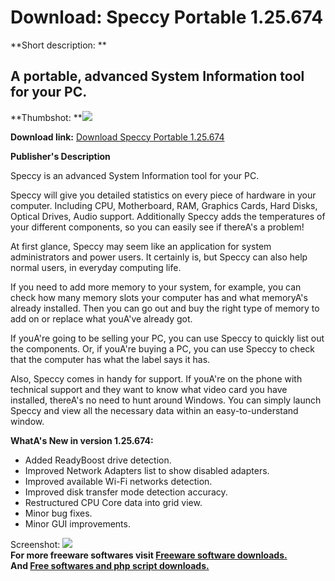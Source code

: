 # Download: Speccy Portable 1.25.674

**Short description: **

## A portable, advanced System Information tool for your PC.

  
**Thumbshot: **![](http://www.freewarefiles.com/screenshot/speccy_md.jpg)   
  
**Download link:** [Download Speccy Portable 1.25.674](http://freesoftwares.boysofts.com/Speccy-Portable_program_53109.html)  
  

**Publisher's Description**  
  

Speccy is an advanced System Information tool for your PC.

Speccy will give you detailed statistics on every piece of hardware in your
computer. Including CPU, Motherboard, RAM, Graphics Cards, Hard Disks, Optical
Drives, Audio support. Additionally Speccy adds the temperatures of your
different components, so you can easily see if thereA's a problem!

At first glance, Speccy may seem like an application for system administrators
and power users. It certainly is, but Speccy can also help normal users, in
everyday computing life.

If you need to add more memory to your system, for example, you can check how
many memory slots your computer has and what memoryA's already installed. Then
you can go out and buy the right type of memory to add on or replace what
youA've already got.

If youA're going to be selling your PC, you can use Speccy to quickly list out
the components. Or, if youA're buying a PC, you can use Speccy to check that
the computer has what the label says it has.

Also, Speccy comes in handy for support. If youA're on the phone with
technical support and they want to know what video card you have installed,
thereA's no need to hunt around Windows. You can simply launch Speccy and view
all the necessary data within an easy-to-understand window.

**WhatA's New in version 1.25.674:**

  * Added ReadyBoost drive detection. 
  * Improved Network Adapters list to show disabled adapters. 
  * Improved available Wi-Fi networks detection. 
  * Improved disk transfer mode detection accuracy. 
  * Restructured CPU Core data into grid view. 
  * Minor bug fixes. 
  * Minor GUI improvements. 

  
  
Screenshot: ![](http://www.freewarefiles.com/screenshot/speccy.jpg)  
**For more freeware softwares visit [Freeware software downloads.](http://freesoftwares.boysofts.com/)**   
**And [Free softwares and php script downloads.](http://www.boysofts.com/)**

